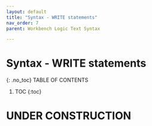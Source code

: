 ```yaml
---
layout: default
title: "Syntax - WRITE statements"
nav_order: 7
parent: Workbench Logic Text Syntax

---
```

# Syntax - WRITE statements
{: .no_toc}
TABLE OF CONTENTS 
1. TOC
{:toc}  
 
# UNDER CONSTRUCTION


